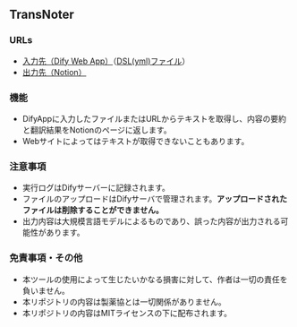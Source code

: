 ## TransNoter
### URLs
 * [入力先（Dify Web App）](https://udify.app/workflow/bT39YVjUcafCyD5o)（[DSL(yml)ファイル](https://github.com/Takumi173/DifyApps/blob/main/TransNoter.yml)）
 * [出力先（Notion）](https://faithful-second-0c8.notion.site/1294e9e7f43f80f19c6ec18093650408?v=9a79ac16d80f4851b96fccc8e5fcf2a9&pvs=4)


### 機能
 * DifyAppに入力したファイルまたはURLからテキストを取得し、内容の要約と翻訳結果をNotionのページに返します。
 * Webサイトによってはテキストが取得できないこともあります。

### 注意事項
 * 実行ログはDifyサーバーに記録されます。
 * ファイルのアップロードはDifyサーバで管理されます。**アップロードされたファイルは削除することができません。**
 * 出力内容は大規模言語モデルによるものであり、誤った内容が出力される可能性があります。

### 免責事項・その他
 * 本ツールの使用によって生じたいかなる損害に対して、作者は一切の責任を負いません。
 * 本リポジトリの内容は製薬協とは一切関係がありません。
 * 本リポジトリの内容はMITライセンスの下に配布されます。

